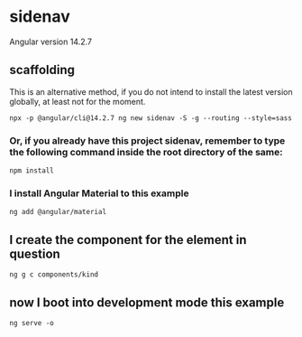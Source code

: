 # sidenav

Angular version 14.2.7

## scaffolding

This is an alternative method, if you do not intend to install the latest version globally, at least not for the moment.

```shell
npx -p @angular/cli@14.2.7 ng new sidenav -S -g --routing --style=sass
```

### Or, if you already have this project sidenav, remember to type the following command inside the root directory of the same:

```shell
npm install
```

### I install Angular Material to this example

```shell
ng add @angular/material
```

## I create the component for the element in question

```shell
ng g c components/kind
```

## now I boot into development mode this example

```shell
ng serve -o
```
